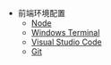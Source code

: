 - 前端环境配置
  - [Node](environment/node)
  - [Windows Terminal](environment/terminal)
  - [Visual Studio Code](environment/vscode)
  - [Git](environment/git)

